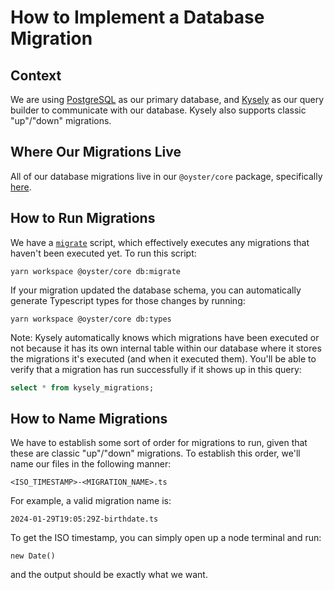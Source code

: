 # How to Implement a Database Migration

## Context

We are using [PostgreSQL](https://www.postgresql.org) as our primary database,
and [Kysely](https://kysely.dev) as our query builder to communicate with our
database. Kysely also supports classic "up"/"down" migrations.

## Where Our Migrations Live

All of our database migrations live in our `@oyster/core` package, specifically
[here](../packages/core/src/infrastructure/database/migrations).

## How to Run Migrations

We have a
[`migrate`](../packages/core/src/infrastructure/database/scripts/migrate.ts)
script, which effectively executes any migrations that haven't been executed
yet. To run this script:

```
yarn workspace @oyster/core db:migrate
```

If your migration updated the database schema, you can automatically generate
Typescript types for those changes by running:

```
yarn workspace @oyster/core db:types
```

Note: Kysely automatically knows which migrations have been executed or not
because it has its own internal table within our database where it stores the
migrations it's executed (and when it executed them). You'll be able to verify
that a migration has run successfully if it shows up in this query:

```sql
select * from kysely_migrations;
```

## How to Name Migrations

We have to establish some sort of order for migrations to run, given that these
are classic "up"/"down" migrations. To establish this order, we'll name our
files in the following manner:

```
<ISO_TIMESTAMP>-<MIGRATION_NAME>.ts
```

For example, a valid migration name is:

```
2024-01-29T19:05:29Z-birthdate.ts
```

To get the ISO timestamp, you can simply open up a node terminal and run:

```
new Date()
```

and the output should be exactly what we want.
